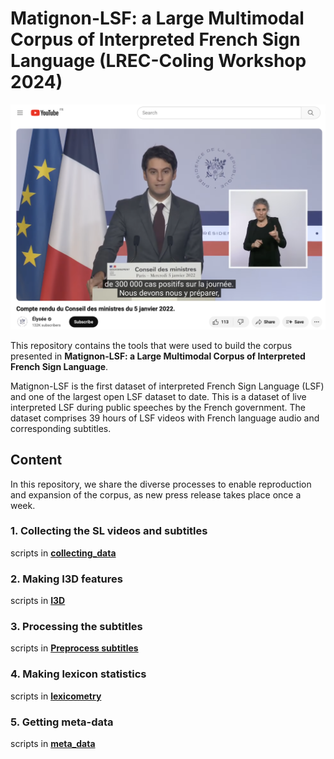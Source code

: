 # Matignon-LSF: a Large Multimodal Corpus of Interpreted French Sign Language (LREC-Coling Workshop 2024)
<img src="images/Matgnon_screenshot.png" width="600">

This repository contains the tools that were used to build the corpus presented in **Matignon-LSF: a Large Multimodal Corpus of Interpreted French Sign Language**.

Matignon-LSF is the first dataset of interpreted French Sign Language (LSF) and one of the largest open LSF dataset to date. This is a dataset of live interpreted LSF during public speeches by the French government. The dataset comprises 39 hours of LSF videos with French language audio and
corresponding subtitles.  

## Content
In this repository, we share the diverse processes to enable reproduction and expansion of the corpus, as new press release takes place once a week.  
### 1. Collecting the SL videos and subtitles
scripts in [**collecting_data**](collecting_data)  

### 2. Making I3D features
scripts in [**I3D**](I3D)  

### 3. Processing the subtitles
scripts in [**Preprocess subtitles**](preprocess_subtitles)

### 4. Making lexicon statistics
scripts in [**lexicometry**](lexicometry)

### 5. Getting meta-data
scripts in [**meta_data**](meta_data)

 <!-- 
 1. Scrap videos from Youtube Y
 2. Pre-process videos  Y  
 3. Make I3D features : https://github.com/JulieLascar/I3D  
 4. Align videos with subtitles and create dataset  on met un dossier ou autre lien github ??  
 5. Make statistics on vocabulary : faire un dossier vocabulary_stats avec lexicometry.py et un notebook stats ?
 6. Detect signer : signers_detection
 7. Informations sur les sous-titres (tailel voc etc).
 8. Changement dans les timestamps des sous-titres (pour atténuer le décalage signeur/sous-titrage ou pour desaligner Mediapi -> finetuning de l'algo d'alignement des sous-titres)
 9. Créations de nouveaux fichiers de sous-titres segmentés par phrases
-->
